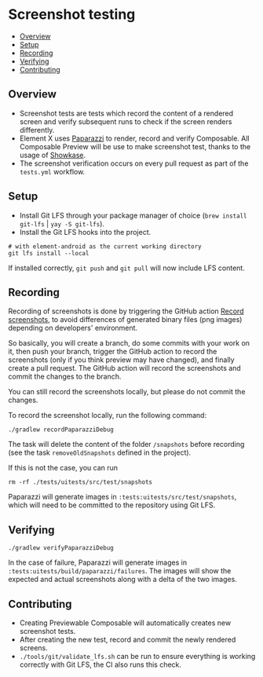 # Screenshot testing

<!--- TOC -->

* [Overview](#overview)
* [Setup](#setup)
* [Recording](#recording)
* [Verifying](#verifying)
* [Contributing](#contributing)

<!--- END -->

## Overview

- Screenshot tests are tests which record the content of a rendered screen and verify subsequent runs to check if the screen renders differently.
- Element X uses [Paparazzi](https://github.com/cashapp/paparazzi) to render, record and verify Composable. All Composable Preview will be use to make screenshot test, thanks to the usage of [Showkase](https://github.com/airbnb/Showkase).
- The screenshot verification occurs on every pull request as part of the `tests.yml` workflow.

## Setup

- Install Git LFS through your package manager of choice (`brew install git-lfs` | `yay -S git-lfs`).
- Install the Git LFS hooks into the project.

```shell
# with element-android as the current working directory
git lfs install --local
```

If installed correctly, `git push` and `git pull` will now include LFS content.

## Recording

Recording of screenshots is done by triggering the GitHub action [Record screenshots](https://github.com/element-hq/element-x-android/actions/workflows/recordScreenshots.yml), to avoid differences of generated binary files (png images) depending on developers' environment.

So basically, you will create a branch, do some commits with your work on it, then push your branch, trigger the GitHub action to record the screenshots (only if you think preview may have changed), and finally create a pull request. The GitHub action will record the screenshots and commit the changes to the branch.

You can still record the screenshots locally, but please do not commit the changes.

To record the screenshot locally, run the following command:

```shell
./gradlew recordPaparazziDebug
```

The task will delete the content of the folder `/snapshots` before recording (see the task `removeOldSnapshots` defined in the project).

If this is not the case, you can run

```shell
rm -rf ./tests/uitests/src/test/snapshots
```

Paparazzi will generate images in `:tests:uitests/src/test/snapshots`, which will need to be committed to the repository using Git LFS.

## Verifying

```shell
./gradlew verifyPaparazziDebug
```

In the case of failure, Paparazzi will generate images in `:tests:uitests/build/paparazzi/failures`. The images will show the expected and actual screenshots along with a delta of the two images.

## Contributing

- Creating Previewable Composable will automatically creates new screenshot tests.
- After creating the new test, record and commit the newly rendered screens.
- `./tools/git/validate_lfs.sh` can be run to ensure everything is working correctly with Git LFS, the CI also runs this check.

